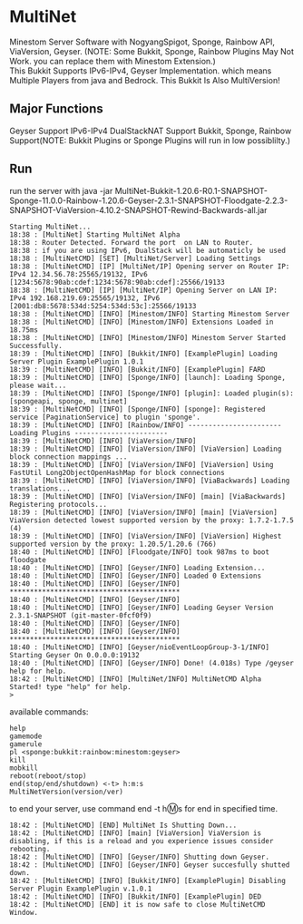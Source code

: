 # MultiNet
Minestom Server Software with NogyangSpigot, Sponge, Rainbow API, ViaVersion, Geyser. (NOTE: Some Bukkit, Sponge, Rainbow Plugins May Not Work. you can replace them with Minestom Extension.)                                                                                                                                           
 This Bukkit Supports IPv6-IPv4, Geyser Implementation. which means Multiple Players from java and Bedrock.
 This Bukkit Is Also MultiVersion!                                                                                                                                                                                                                                                                                                                                                                                                                                                                                                                
## Major Functions
Geyser Support
IPv6-IPv4 DualStackNAT Support
Bukkit, Sponge, Rainbow Support(NOTE: Bukkit Plugins or Sponge Plugins will run in low possiblilty.)
## Run
run the server with
java -jar MultiNet-Bukkit-1.20.6-R0.1-SNAPSHOT-Sponge-11.0.0-Rainbow-1.20.6-Geyser-2.3.1-SNAPSHOT-Floodgate-2.2.3-SNAPSHOT-ViaVersion-4.10.2-SNAPSHOT-Rewind-Backwards-all.jar
```
Starting MultiNet...
18:38 : [MultiNet] Starting MultiNet Alpha 
18:38 : Router Detected. Forward the port  on LAN to Router.
18:38 : if you are using IPv6, DualStack will be automaticly be used
18:38 : [MultiNetCMD] [SET] [MultiNet/Server] Loading Settings
18:38 : [MultiNetCMD] [IP] [MultiNet/IP] Opening server on Router IP: IPv4 12.34.56.78:25565/19132, IPv6 [1234:5678:90ab:cdef:1234:5678:90ab:cdef]:25566/19133
18:38 : [MultiNetCMD] [IP] [MultiNet/IP] Opening Server on LAN IP: IPv4 192.168.219.69:25565/19132, IPv6 [2001:db8:5678:534d:5254:534d:53c]:25566/19133
18:38 : [MultiNetCMD] [INFO] [Minestom/INFO] Starting Minestom Server
18:38 : [MultiNetCMD] [INFO] [Minestom/INFO] Extensions Loaded in 18.75ms
18:38 : [MultiNetCMD] [INFO] [Minestom/INFO] Minestom Server Started Successfully.
18:39 : [MultiNetCMD] [INFO] [Bukkit/INFO] [ExamplePlugin] Loading Server Plugin ExamplePlugin 1.0.1
18:39 : [MultiNetCMD] [INFO] [Bukkit/INFO] [ExamplePlugin] FARD
18:39 : [MultiNetCMD] [INFO] [Sponge/INFO] [launch]: Loading Sponge, please wait...
18:39 : [MultiNetCMD] [INFO] [Sponge/INFO] [plugin]: Loaded plugin(s): [spongeapi, sponge, multinet]
18:39 : [MultiNetCMD] [INFO] [Sponge/INFO] [sponge]: Registered service [PaginationService] to plugin 'sponge'.
18:39 : [MultiNetCMD] [INFO] [Rainbow/INFO] ----------------------- Loading Plugins -----------------------
18:39 : [MultiNetCMD] [INFO] [ViaVersion/INFO]
18:39 : [MultiNetCMD] [INFO] [ViaVersion/INFO] [ViaVersion] Loading block connection mappings ...
18:39 : [MultiNetCMD] [INFO] [ViaVersion/INFO] [ViaVersion] Using FastUtil Long2ObjectOpenHashMap for block connections
18:39 : [MultiNetCMD] [INFO] [ViaVersion/INFO] [ViaBackwards] Loading translations...
18:39 : [MultiNetCMD] [INFO] [ViaVersion/INFO] [main] [ViaBackwards] Registering protocols...
18:39 : [MultiNetCMD] [INFO] [ViaVersion/INFO] [main] [ViaVersion] ViaVersion detected lowest supported version by the proxy: 1.7.2-1.7.5 (4)
18:39 : [MultiNetCMD] [INFO] [ViaVersion/INFO] [ViaVersion] Highest supported version by the proxy: 1.20.5/1.20.6 (766)
18:40 : [MultiNetCMD] [INFO] [Floodgate/INFO] took 987ms to boot floodgate
18:40 : [MultiNetCMD] [INFO] [Geyser/INFO] Loading Extension...
18:40 : [MultiNetCMD] [INFO] [Geyser/INFO] Loaded 0 Extensions
18:40 : [MultiNetCMD] [INFO] [Geyser/INFO] ******************************************
18:40 : [MultiNetCMD] [INFO] [Geyser/INFO]
18:40 : [MultiNetCMD] [INFO] [Geyser/INFO] Loading Geyser Version 2.3.1-SNAPSHOT (git-master-0fcf0f9)
18:40 : [MultiNetCMD] [INFO] [Geyser/INFO] 
18:40 : [MultiNetCMD] [INFO] [Geyser/INFO] ******************************************
18:40 : [MultiNetCMD] [INFO] [Geyser/nioEventLoopGroup-3-1/INFO] Starting Geyser On 0.0.0.0:19132
18:40 : [MultiNetCMD] [INFO] [Geyser/INFO] Done! (4.018s) Type /geyser help for help.
18:42 : [MultiNetCMD] [INFO] [MultiNet/INFO] MultiNetCMD Alpha Started! type "help" for help.
>
```
available commands:
```
help
gamemode
gamerule
pl <sponge:bukkit:rainbow:minestom:geyser>
kill
mobkill
reboot(reboot/stop)
end(stop/end/shutdown) <-t> h:m:s
MultiNetVersion(version/ver)
```
to end your server, use command end
 -t h:m:s for end in specified time.
```
18:42 : [MultiNetCMD] [END] MultiNet Is Shutting Down...
18:42 : [MultiNetCMD] [INFO] [main] [ViaVersion] ViaVersion is disabling, if this is a reload and you experience issues consider rebooting.
18:42 : [MultiNetCMD] [INFO] [Geyser/INFO] Shutting down Geyser.
18:42 : [MultiNetCMD] [INFO] [Geyser/INFO] Geyser succesfully shutted down.
18:42 : [MultiNetCMD] [INFO] [Bukkit/INFO] [ExamplePlugin] Disabling Server Plugin ExamplePlugin v.1.0.1
18:42 : [MultiNetCMD] [INFO] [Bukkit/INFO] [ExamplePlugin] DED
18:42 : [MultiNetCMD] [END] it is now safe to close MultiNetCMD Window.
```

